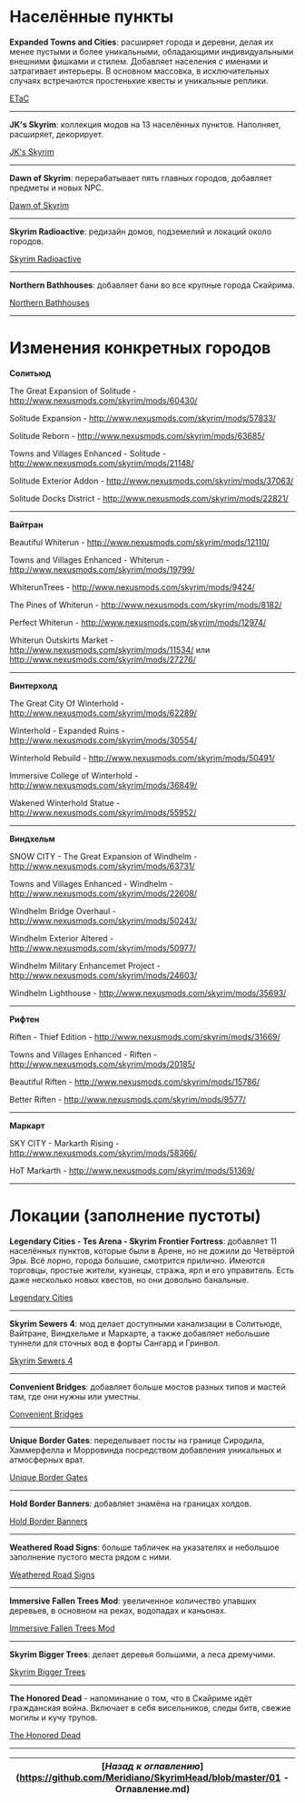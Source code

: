 # Населённые пункты

**Expanded Towns and Cities**: расширяет города и деревни, делая их менее пустыми и более уникальными, обладающими индивидуальными внешними фишками и стилем. Добавляет населения с именами и затрагивает интерьеры. В основном массовка, в исключительных случаях встречаются простенькие квесты и уникальные реплики.

[ETaC](http://www.nexusmods.com/skyrim/mods/13608/)

------

**JK's Skyrim**: коллекция модов на 13 населённых пунктов. Наполняет, расширяет, декорирует.

[JK's Skyrim](http://www.nexusmods.com/skyrim/mods/61035/)

------

**Dawn of Skyrim**: перерабатывает пять главных городов, добавляет предметы и новых NPC.

[Dawn of Skyrim](http://www.nexusmods.com/skyrim/mods/58275/)

------

**Skyrim Radioactive**: редизайн домов, подземелий и локаций около городов.

[Skyrim Radioactive](http://www.nexusmods.com/skyrim/mods/59871/)

------

**Northern Bathhouses**: добавляет бани во все крупные города Скайрима.

[Northern Bathhouses](http://www.nexusmods.com/skyrim/mods/27489/)

------

# Изменения конкретных городов

**Солитьюд**

The Great Expansion of Solitude - http://www.nexusmods.com/skyrim/mods/60430/

Solitude Expansion - http://www.nexusmods.com/skyrim/mods/57833/

Solitude Reborn - http://www.nexusmods.com/skyrim/mods/63685/

Towns and Villages Enhanced - Solitude - http://www.nexusmods.com/skyrim/mods/21148/

Solitude Exterior Addon - http://www.nexusmods.com/skyrim/mods/37063/

Solitude Docks District - http://www.nexusmods.com/skyrim/mods/22821/

------

**Вайтран**

Beautiful Whiterun - http://www.nexusmods.com/skyrim/mods/12110/

Towns and Villages Enhanced - Whiterun - http://www.nexusmods.com/skyrim/mods/19799/

WhiterunTrees - http://www.nexusmods.com/skyrim/mods/9424/

The Pines of Whiterun - http://www.nexusmods.com/skyrim/mods/8182/

Perfect Whiterun - http://www.nexusmods.com/skyrim/mods/12974/

Whiterun Outskirts Market - http://www.nexusmods.com/skyrim/mods/11534/ или http://www.nexusmods.com/skyrim/mods/27276/

------

**Винтерхолд**

The Great City Of Winterhold - http://www.nexusmods.com/skyrim/mods/62289/

Winterhold - Expanded Ruins - http://www.nexusmods.com/skyrim/mods/30554/

Winterhold Rebuild - http://www.nexusmods.com/skyrim/mods/50491/

Immersive College of Winterhold - http://www.nexusmods.com/skyrim/mods/36849/

Wakened Winterhold Statue - http://www.nexusmods.com/skyrim/mods/55952/

------

**Виндхельм**

SNOW CITY - The Great Expansion of Windhelm - http://www.nexusmods.com/skyrim/mods/63731/

Towns and Villages Enhanced - Windhelm - http://www.nexusmods.com/skyrim/mods/22608/

Windhelm Bridge Overhaul - http://www.nexusmods.com/skyrim/mods/50243/

Windhelm Exterior Altered - http://www.nexusmods.com/skyrim/mods/50977/

Windhelm Military Enhancemet Project - http://www.nexusmods.com/skyrim/mods/24603/

Windhelm Lighthouse - http://www.nexusmods.com/skyrim/mods/35693/

------

**Рифтен**

Riften - Thief Edition  - http://www.nexusmods.com/skyrim/mods/31669/

Towns and Villages Enhanced - Riften - http://www.nexusmods.com/skyrim/mods/20185/

Beautiful Riften - http://www.nexusmods.com/skyrim/mods/15786/

Better Riften - http://www.nexusmods.com/skyrim/mods/9577/

------

**Маркарт**

SKY CITY - Markarth Rising - http://www.nexusmods.com/skyrim/mods/58366/

HoT Markarth - http://www.nexusmods.com/skyrim/mods/51369/

------

# Локации (заполнение пустоты)

**Legendary Cities - Tes Arena - Skyrim Frontier Fortress**: добавляет 11 населённых пунктов, которые были в Арене, но не дожили до Четвёртой Эры. Всё лорно, города большие, смотрится прилично. Имеются торговцы, простые жители, кузнецы, стража, ярл и его управитель. Есть даже несколько новых квестов, но они довольно банальные.

[Legendary Cities](http://www.nexusmods.com/skyrim/mods/47989/)

------

**Skyrim Sewers 4**: мод делает доступными канализации в Солитьюде, Вайтране, Виндхельме и Маркарте, а также добавляет небольшие туннели для сточных вод в форты Сангард и Гринвол.

[Skyrim Sewers 4](http://www.nexusmods.com/skyrim/mods/14351/)

------

**Convenient Bridges**: добавляет больше мостов разных типов и мастей там, где они нужны или уместны.

[Convenient Bridges](http://www.nexusmods.com/skyrim/mods/60620/)

------

**Unique Border Gates**: переделывает посты на границе Сиродила, Хаммерфелла и Морровинда посредством добавления уникальных и атмосферных врат.

[Unique Border Gates](http://www.nexusmods.com/skyrim/mods/52296/)

------

**Hold Border Banners**: добавляет знамёна на границах холдов.

[Hold Border Banners](http://www.nexusmods.com/skyrim/mods/43493/)

------

**Weathered Road Signs**: больше табличек на указателях и небольшое заполнение пустого места рядом с ними.

[Weathered Road Signs](http://www.nexusmods.com/skyrim/mods/2810/)

------

**Immersive Fallen Trees Mod**: увеличенное количество упавших деревьев, в основном на реках, водопадах и каньонах.

[Immersive Fallen Trees Mod](http://www.nexusmods.com/skyrim/mods/55699/)

------

**Skyrim Bigger Trees**: делает деревья большими, а леса дремучими.

[Skyrim Bigger Trees](http://www.nexusmods.com/skyrim/mods/17168/)

------

**The Honored Dead** - напоминание о том, что в Скайриме идёт гражданская война. Включает в себя висельников, следы битв, свежие могилы и кучу трупов.

[The Honored Dead](http://www.nexusmods.com/skyrim/mods/52403/)

------

|[*Назад к оглавлению*](https://github.com/Meridiano/SkyrimHead/blob/master/01 - Оглавление.md)|
|:---:|
